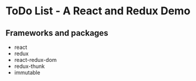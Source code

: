 # ToDo List - A React and Redux Demo

## Frameworks and packages

- react
- redux
- react-redux-dom
- redux-thunk
- immutable